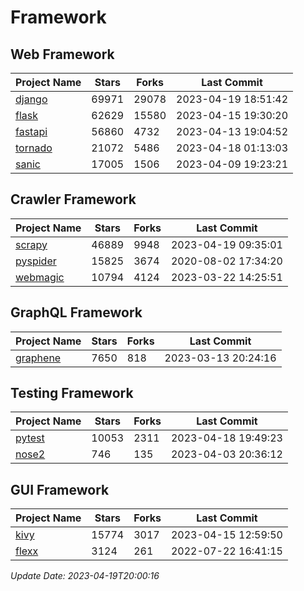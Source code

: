 # Framework

## Web Framework
| Project Name | Stars | Forks | Last Commit |
| ------------ | ----- | ----- | ----------- |
| [django](https://github.com/django/django) | 69971 | 29078 | 2023-04-19 18:51:42 |
| [flask](https://github.com/pallets/flask) | 62629 | 15580 | 2023-04-15 19:30:20 |
| [fastapi](https://github.com/tiangolo/fastapi) | 56860 | 4732 | 2023-04-13 19:04:52 |
| [tornado](https://github.com/tornadoweb/tornado) | 21072 | 5486 | 2023-04-18 01:13:03 |
| [sanic](https://github.com/sanic-org/sanic) | 17005 | 1506 | 2023-04-09 19:23:21 |

## Crawler Framework
| Project Name | Stars | Forks | Last Commit |
| ------------ | ----- | ----- | ----------- |
| [scrapy](https://github.com/scrapy/scrapy) | 46889 | 9948 | 2023-04-19 09:35:01 |
| [pyspider](https://github.com/binux/pyspider) | 15825 | 3674 | 2020-08-02 17:34:20 |
| [webmagic](https://github.com/code4craft/webmagic) | 10794 | 4124 | 2023-03-22 14:25:51 |

## GraphQL Framework
| Project Name | Stars | Forks | Last Commit |
| ------------ | ----- | ----- | ----------- |
| [graphene](https://github.com/graphql-python/graphene) | 7650 | 818 | 2023-03-13 20:24:16 |

## Testing Framework
| Project Name | Stars | Forks | Last Commit |
| ------------ | ----- | ----- | ----------- |
| [pytest](https://github.com/pytest-dev/pytest) | 10053 | 2311 | 2023-04-18 19:49:23 |
| [nose2](https://github.com/nose-devs/nose2) | 746 | 135 | 2023-04-03 20:36:12 |

## GUI Framework
| Project Name | Stars | Forks | Last Commit |
| ------------ | ----- | ----- | ----------- |
| [kivy](https://github.com/kivy/kivy) | 15774 | 3017 | 2023-04-15 12:59:50 |
| [flexx](https://github.com/flexxui/flexx) | 3124 | 261 | 2022-07-22 16:41:15 |

*Update Date: 2023-04-19T20:00:16*